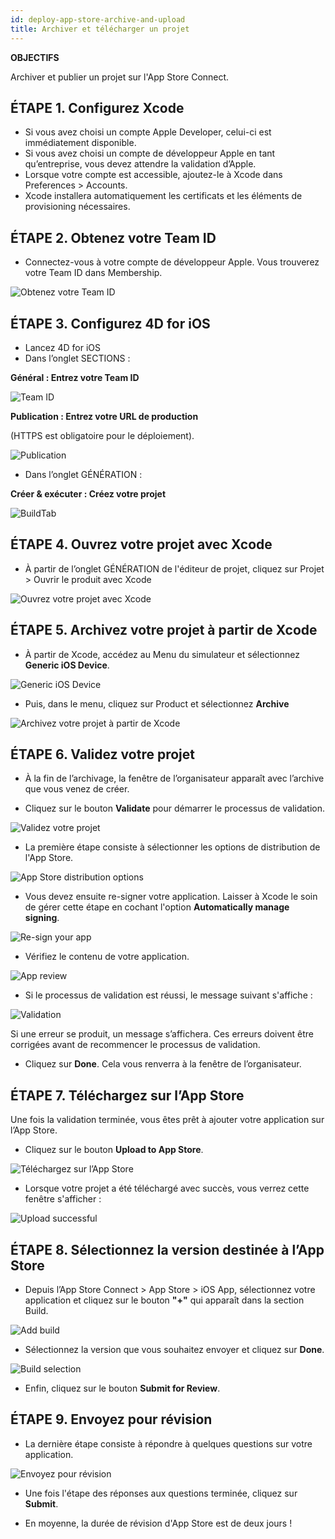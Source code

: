 ```yaml
---
id: deploy-app-store-archive-and-upload
title: Archiver et télécharger un projet
---
```


<div class = "objectives"> 

**OBJECTIFS**

Archiver et publier un projet sur l'App Store Connect.</div> 

## ÉTAPE 1. Configurez Xcode

* Si vous avez choisi un compte Apple Developer, celui-ci est immédiatement disponible. 
* Si vous avez choisi un compte de développeur Apple en tant qu’entreprise, vous devez attendre la validation d’Apple.
* Lorsque votre compte est accessible, ajoutez-le à Xcode dans Preferences > Accounts.
* Xcode installera automatiquement les certificats et les éléments de provisioning nécessaires. 

## ÉTAPE 2. Obtenez votre Team ID

* Connectez-vous à votre compte de développeur Apple. Vous trouverez votre Team ID dans Membership.

![Obtenez votre Team ID](assets/en/deploy-in-house/Team-ID-4D-for-iOS.png)

## ÉTAPE 3. Configurez 4D for iOS

* Lancez 4D for iOS
* Dans l’onglet SECTIONS :

**Général : Entrez votre Team ID**

![Team ID](assets/en/deploy-app-store/Team-ID.png)

**Publication : Entrez votre URL de production**

(HTTPS est obligatoire pour le déploiement).

![Publication](assets/en/deploy-app-store/Publishing.png)

* Dans l’onglet GÉNÉRATION :

**Créer & exécuter : Créez votre projet**

![BuildTab](assets/en/deploy-app-store/BuildTab.png)

## ÉTAPE 4. Ouvrez votre projet avec Xcode

* À partir de l’onglet GÉNÉRATION de l'éditeur de projet, cliquez sur Projet > Ouvrir le produit avec Xcode

![Ouvrez votre projet avec Xcode](assets/en/deploy-in-house/Open-your-project-Xcode-4D-for-iOS.png)

## ÉTAPE 5. Archivez votre projet à partir de Xcode

* À partir de Xcode, accédez au Menu du simulateur et sélectionnez **Generic iOS Device**.

![Generic iOS Device](assets/en/deploy-in-house/Deployment-Generic-iOS-Device.png)

* Puis, dans le menu, cliquez sur Product et sélectionnez **Archive**

![Archivez votre projet à partir de Xcode](assets/en/deploy-in-house/Archive-your-Project.png)

## ÉTAPE 6. Validez votre projet

* À la fin de l’archivage, la fenêtre de l’organisateur apparaît avec l’archive que vous venez de créer.

* Cliquez sur le bouton **Validate** pour démarrer le processus de validation.

![Validez votre projet](assets/en/deploy-app-store/Organizer-Project-Validation.png)

* La première étape consiste à sélectionner les options de distribution de l'App Store.

![App Store distribution options](assets/en/deploy-app-store/App-Store-Distribution-options.png)

* Vous devez ensuite re-signer votre application. Laisser à Xcode le soin de gérer cette étape en cochant l'option **Automatically manage signing**.

![Re-sign your app](assets/en/deploy-app-store/Re-sign-your-App.png)

* Vérifiez le contenu de votre application.

![App review](assets/en/deploy-app-store/Review-App.png)

* Si le processus de validation est réussi, le message suivant s'affiche :

![Validation](assets/en/deploy-app-store/Archive-validation-complete.png)

Si une erreur se produit, un message s’affichera. Ces erreurs doivent être corrigées avant de recommencer le processus de validation.

* Cliquez sur **Done**. Cela vous renverra à la fenêtre de l’organisateur.

## ÉTAPE 7. Téléchargez sur l’App Store

Une fois la validation terminée, vous êtes prêt à ajouter votre application sur l’App Store.

* Cliquez sur le bouton **Upload to App Store**.

![Téléchargez sur l’App Store](assets/en/deploy-app-store/Upload-to-AppStore.png)

* Lorsque votre projet a été téléchargé avec succès, vous verrez cette fenêtre s'afficher :

![Upload successful](assets/en/deploy-app-store/upload-Successful.png)

## ÉTAPE 8. Sélectionnez la version destinée à l’App Store

* Depuis l’App Store Connect > App Store > iOS App, sélectionnez votre application et cliquez sur le bouton **"+"** qui apparaît dans la section Build.

![Add build](assets/en/deploy-app-store/Add-build-app-store-connect.png)

* Sélectionnez la version que vous souhaitez envoyer et cliquez sur **Done**.

![Build selection](assets/en/deploy-app-store/Select-build-app-store-connect.png)

* Enfin, cliquez sur le bouton **Submit for Review**.

## ÉTAPE 9. Envoyez pour révision

* La dernière étape consiste à répondre à quelques questions sur votre application. 

![Envoyez pour révision](assets/en/deploy-app-store/Export-Compliance-Content-Rights-Advertising-Identifer.png)

* Une fois l'étape des réponses aux questions terminée, cliquez sur **Submit**.

* En moyenne, la durée de révision d'App Store est de deux jours !